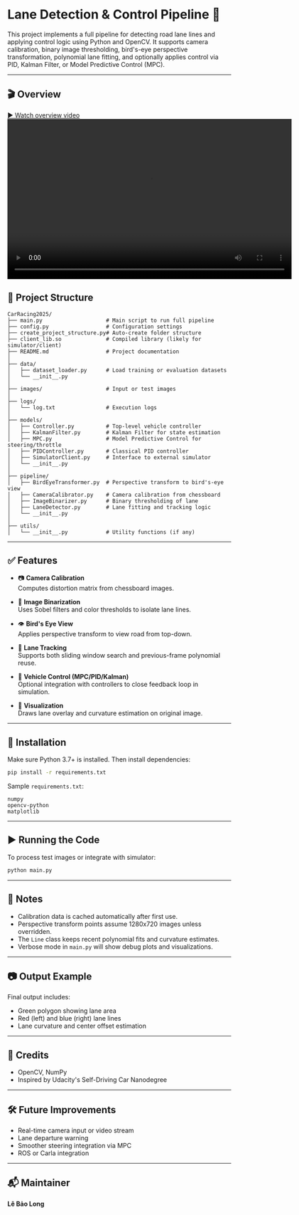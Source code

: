 # Lane Detection & Control Pipeline 🚗

This project implements a full pipeline for detecting road lane lines and applying control logic using Python and OpenCV. It supports camera calibration, binary image thresholding, bird's-eye perspective transformation, polynomial lane fitting, and optionally applies control via PID, Kalman Filter, or Model Predictive Control (MPC).

---

## 🎬 Overview

[▶️ Watch overview video](data/overview.mp4)
<video width="640" height="360" controls>
  <source src="https://raw.githubusercontent.com/baolongdev/CarRacing2025_LaneDetection/main/data/overview.mp4" type="video/mp4">
  Your browser does not support the video tag.
</video>


## 📁 Project Structure

```
CarRacing2025/
├── main.py                    # Main script to run full pipeline
├── config.py                  # Configuration settings
├── create_project_structure.py# Auto-create folder structure
├── client_lib.so              # Compiled library (likely for simulator/client)
├── README.md                  # Project documentation
│
├── data/
│   ├── dataset_loader.py      # Load training or evaluation datasets
│   └── __init__.py
│
├── images/                    # Input or test images
│
├── logs/
│   └── log.txt                # Execution logs
│
├── models/
│   ├── Controller.py          # Top-level vehicle controller
│   ├── KalmanFilter.py        # Kalman Filter for state estimation
│   ├── MPC.py                 # Model Predictive Control for steering/throttle
│   ├── PIDController.py       # Classical PID controller
│   ├── SimulatorClient.py     # Interface to external simulator
│   └── __init__.py
│
├── pipeline/
│   ├── BirdEyeTransformer.py  # Perspective transform to bird's-eye view
│   ├── CameraCalibrator.py    # Camera calibration from chessboard
│   ├── ImageBinarizer.py      # Binary thresholding of lane
│   ├── LaneDetector.py        # Lane fitting and tracking logic
│   └── __init__.py
│
├── utils/
│   └── __init__.py            # Utility functions (if any)
```

---

## ✅ Features

- 📷 **Camera Calibration**  
  Computes distortion matrix from chessboard images.

- 🧼 **Image Binarization**  
  Uses Sobel filters and color thresholds to isolate lane lines.

- 👁 **Bird's Eye View**  
  Applies perspective transform to view road from top-down.

- 🧠 **Lane Tracking**  
  Supports both sliding window search and previous-frame polynomial reuse.

- 🧭 **Vehicle Control (MPC/PID/Kalman)**  
  Optional integration with controllers to close feedback loop in simulation.

- 🎨 **Visualization**  
  Draws lane overlay and curvature estimation on original image.

---

## 🔧 Installation

Make sure Python 3.7+ is installed. Then install dependencies:

```bash
pip install -r requirements.txt
```

Sample `requirements.txt`:

```
numpy
opencv-python
matplotlib
```

---

## ▶️ Running the Code

To process test images or integrate with simulator:

```bash
python main.py
```

---

## 📌 Notes

- Calibration data is cached automatically after first use.
- Perspective transform points assume 1280x720 images unless overridden.
- The `Line` class keeps recent polynomial fits and curvature estimates.
- Verbose mode in `main.py` will show debug plots and visualizations.

---

## 📷 Output Example

Final output includes:
- Green polygon showing lane area
- Red (left) and blue (right) lane lines
- Lane curvature and center offset estimation

---

## 🤝 Credits

- OpenCV, NumPy
- Inspired by Udacity's Self-Driving Car Nanodegree

---

## 🛠 Future Improvements

- Real-time camera input or video stream
- Lane departure warning
- Smoother steering integration via MPC
- ROS or Carla integration

---

## 📬 Maintainer

**Lê Bảo Long**
